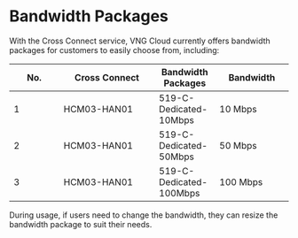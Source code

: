 # Bandwidth Packages

With the Cross Connect service, VNG Cloud currently offers bandwidth packages for customers to easily choose from, including:



<table><thead><tr><th width="74">No.</th><th width="156">Cross Connect</th><th>Bandwidth Packages</th><th width="117">Bandwidth</th></tr></thead><tbody><tr><td>1</td><td>HCM03-HAN01</td><td>519-C-Dedicated-10Mbps</td><td>10 Mbps</td></tr><tr><td>2</td><td>HCM03-HAN01</td><td>519-C-Dedicated-50Mbps</td><td>50 Mbps</td></tr><tr><td>3</td><td>HCM03-HAN01</td><td>519-C-Dedicated-100Mbps</td><td>100 Mbps</td></tr></tbody></table>

During usage, if users need to change the bandwidth, they can resize the bandwidth package to suit their needs.
